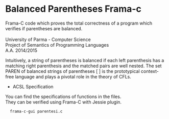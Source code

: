 # Balanced Parentheses Frama-c 

Frama-C code which proves the total correctness of a program which verifies if parentheses are balanced.<br><br>
University of Parma - Computer Science <br>
Project of Semantics of Programming Languages <br>
A.A. 2014/2015

Intuitively, a string of parentheses is balanced if each left parenthesis has a matching right parenthesis and the matched pairs are well nested. The set PAREN of balanced strings of parentheses [ ] is the prototypical context-free language and plays a pivotal role in the theory of CFLs.

* ACSL Specification

You can find the specifications of functions in the files. <br>
They can be verified using Frama-C with Jessie plugin.
```
  frama-c-gui parentesi.c
```

